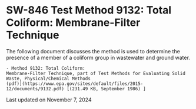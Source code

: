
# SW-846 Test Method 9132: Total Coliform: Membrane-Filter Technique  


The following document discusses the method is used to determine the
presence of a member of a coliform group in wastewater and ground water.

    - Method 9132: Total Coliform:
    Membrane-Filter Technique, part of Test Methods for Evaluating Solid
    Waste, Physical/Chemical Methods
    (pdf)](https://www.epa.gov/sites/default/files/2015-12/documents/9132.pdf) [(231.49 KB, September 1986) ] 

Last updated on November 7, 2024

